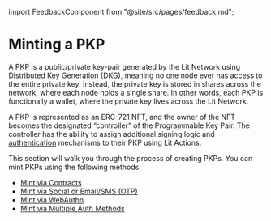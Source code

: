import FeedbackComponent from "@site/src/pages/feedback.md";

# Minting a PKP

A PKP is a public/private key-pair generated by the Lit Network using Distributed Key Generation (DKG), meaning no one node ever has access to the entire private key. Instead, the private key is stored in shares across the network, where each node holds a single share. In other words, each PKP is functionally a wallet, where the private key lives across the Lit Network.

A PKP is represented as an ERC-721 NFT, and the owner of the NFT becomes the designated “controller” of the Programmable Key Pair. The controller has the ability to assign additional signing logic and [authentication](../../../sdk/authentication/overview) mechanisms to their PKP using Lit Actions.

This section will walk you through the process of creating PKPs. You can mint PKPs using the following methods:

- [Mint via Contracts](./via-contracts.md)
- [Mint via Social or Email/SMS (OTP) ](./via-social.md)
- [Mint via WebAuthn](./via-web-authn.md)
- [Mint via Multiple Auth Methods](./via-multiple-auth-methods.md)

<FeedbackComponent/>
